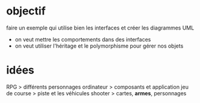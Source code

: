 # objectif
faire un exemple qui utilise bien les interfaces et créer les diagrammes UML

* on veut mettre les comportements dans des interfaces
* on veut utiliser l'héritage et le polymorphisme pour gérer nos objets

# idées
RPG > différents personnages
ordinateur > composants et application
jeu de course > piste et les véhicules
shooter > cartes, **armes**, personnages